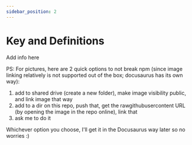 ```yaml
---
sidebar_position: 2
---
```


# Key and Definitions

Add info here

PS: For pictures, here are 2 quick options to not break npm (since image linking relatively is not supported out of the box; docusaurus has its own way):

1. add to shared drive (create a new folder), make image visibility public, and link image that way
2. add to a dir on this repo, push that, get the rawgithubusercontent URL (by opening the image in the repo online), link that
3. ask me to do it

Whichever option you choose, I'll get it in the Docusaurus way later so no worries :)